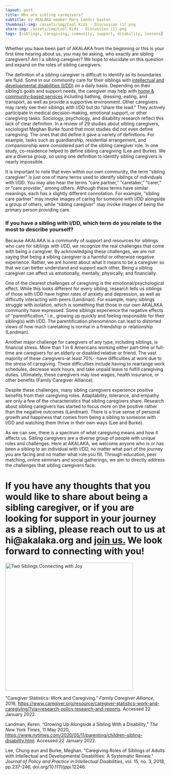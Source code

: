 ```yaml
---
layout: post
title: Who are sibling caregivers?
subtitle: by AKALAKA member Mary Landis Gaston
thumbnail-img: /assets/img/Cool Kids - Discussion (1).png
share-img: /assets/img/Cool Kids - Discussion (1).png
tags: [siblings, caregiving, community, support, disability, lessons]
---
```

Whether you have been part of AKALAKA from the beginning or this is your first time hearing about us, you may be asking, who exactly are sibling caregivers? Am I a sibling caregiver? We hope to elucidate on this question and expand on the roles of sibling caregivers. 

The definition of a sibling caregiver is difficult to identify as its boundaries are fluid. Some in our community care for their siblings with [intellectual and developmental disabilities (I/DD)](/2021-11-28-what-is-idd) on a daily basis. Depending on their sibling’s goals and support needs, the caregiver may help with [home & community-based services](/2021-12-20-navigating-hcbs) including bathing, dressing, eating, and transport, as well as provide a supportive environment. Other caregivers may rarely see their siblings with I/DD but do “share the load.” They actively participate in medical decision-making, emotional support, or other caregiving tasks. Sociology, psychology, and disability research reflect this lack of clear definition. In a review of 29 studies about sibling caregivers, sociologist Meghan Burke found that most studies did not even define caregiving. The ones that did define it gave a variety of definitions. For example, tasks such as guardianship, residential arrangement, and companionship were considered part of the sibling caregiver role. In one study, co-residence helped to define sibling caregiving (Lee and Burke). We are a diverse group, so using one definition to identify sibling caregivers is nearly impossible.      

It is important to note that even within our own community, the term “sibling caregiver” is just one of many terms used to identify siblings of individuals with I/DD. You may also hear the terms “care partner,” “caretaker,” “carer,” or “care provider,” among others. Although these terms have similar meanings, each has a slightly different connotation. For example, “sibling care partner” may invoke images of caring for someone with I/DD alongside a group of others, while “sibling caregiver” may invoke images of being the primary person providing care. 

### If you have a sibling with I/DD, which term do you relate to the most to describe yourself?

Because AKALAKA is a community of support and resources for siblings who care for siblings with I/DD, we recognize the real challenges that come with being a caregiver. By acknowledging these challenges, we are not saying that being a sibling caregiver is a harmful or otherwise negative experience. Rather, we are honest about what it means to be a caregiver so that we can better understand and support each other. Being a sibling caregiver can affect us emotionally, mentally, physically, and financially.

One of the clearest challenges of caregiving is the emotional/psychological effect. While this looks different for every sibling, research tells us siblings of those with I/DD have higher rates of anxiety and depression, as well as difficulty interacting with peers (Landman). For example, many siblings struggle with isolation, which is something that those in our own AKALAKA community have expressed. Some siblings experience the negative effects of “parentification,” i.e., growing up quickly and feeling responsible for their sibling(s) with I/DD. The parentification phenomenon can lead to distorted views of how much caretaking is normal in a friendship or relationship (Landman).

Another major challenge for caregivers of any type, including siblings, is financial stress. More than 1 in 6 Americans working either part-time or full-time are caregivers for an elderly or disabled relative or friend. The vast majority of these caregivers–at least 70%--have difficulties at work due to the stress of caregiving. These difficulties include having to rearrange work schedules, decrease work hours, and take unpaid leave to fulfill caregiving duties. Ultimately, these caregivers may lose wages, health insurance, or other benefits (Family Caregiver Alliance). 

Despite these challenges, many sibling caregivers experience positive benefits from their caregiving roles. Adaptability, tolerance, and empathy are only a few of the characteristics that sibling caregivers share. Research about sibling caregivers has started to focus more on the positive rather than the negative outcomes (Landman). There is a true sense of personal growth and happiness that comes from being a sibling to someone with I/DD and watching them thrive in their own ways (Lee and Burke).

As we can see, there is a spectrum of what caregiving means and how it affects us. Sibling caregivers are a diverse group of people with unique roles and challenges. Here at AKALAKA, we welcome anyone who is or has been a sibling to an individual with I/DD, no matter what part of the journey you are facing and no matter what role you fill. Through education, peer matching, online seminars and social gatherings, we aim to directly address the challenges that sibling caregivers face. 

# If you have any thoughts that you would like to share about being a sibling caregiver, or if you are looking for support in your journey as a sibling, please reach out to us at __hi@akalaka.org__ and __[join us.](/join)__ We look forward to connecting with you!

<a href = "/join"><img src="https://raw.githubusercontent.com/akalakaco/akalakaco.github.io/master/assets/img/Cool%20Kids%20-%20Discussion%20(1).png" alt="Two Siblings Connecting with Joy" width="400"/></a>

“Caregiver Statistics: Work and Caregiving.” _Family Caregiver Alliance_, 2016, https://www.caregiver.org/resource/caregiver-statistics-work-and-caregiving/?via=research-policy,research-and-reports. Accessed 22 January 2022. 

Landman, Keren. “Growing Up Alongside a Sibling With a Disability,” _The New York Times_, 11 May 2020, https://www.nytimes.com/2020/05/11/parenting/children-sibling-disability.html. Accessed 22 January 2022. 

Lee, Chung eun and Burke, Meghan. “Caregiving Roles of Siblings of Adults with Intellectual and Developmental Disabilities: A Systematic Review.” _Journal of Policy and Practice in Intellectual Disabilities_, vol. 15, no. 3, 2018, pp.237-246, doi.org/10.1111/jppi.12246.
